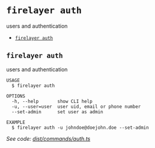 `firelayer auth`
================

users and authentication

* [`firelayer auth`](#firelayer-auth)

## `firelayer auth`

users and authentication

```
USAGE
  $ firelayer auth

OPTIONS
  -h, --help       show CLI help
  -u, --user=user  user uid, email or phone number
  --set-admin      set user as admin

EXAMPLE
  $ firelayer auth -u johndoe@doejohn.doe --set-admin
```

_See code: [dist/commands/auth.ts](https://github.com/firelayer/firelayer/blob/v1.0.0-alpha.5/dist/commands/auth.ts)_
